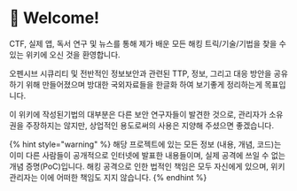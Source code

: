 # 👋 Welcome!

CTF, 실제 앱, 독서 연구 및 뉴스를 통해 제가 배운 모든 해킹 트릭/기술/기법을 찾을 수 있는 위키에 오신 것을 환영합니다.

오펜시브 시큐리티 및 전반적인 정보보안과 관련된 TTP, 정보, 그리고 대응 방안을 공유하기 위해 만들어졌으며 방대한 국외자료들을 한글화 하여 보기좋게 정리하는게 목표입니다.

이  위키에 작성된기법의 대부분은 다른 보안 연구자들이 발견한 것으로, 관리자가 소유권을 주장하지는 않지만, 상업적인 용도로써의 사용은 지양해 주셨으면 좋겠습니다.





{% hint style="warning" %}
해당 프로젝트에 있는 모든 정보 (내용, 개념, 코드)는 이미 다른 사람들이 공개적으로 인터넷에 발표한 내용들이며, 실제 공격에 쓰일 수 없는 개념 증명(PoC)입니다. 해킹 공격으로 인한 법적인 책임은 모두 자신에게 있으며, 위키 관리자는 이에 어떠한 책임도 지지 않습니다.
{% endhint %}

